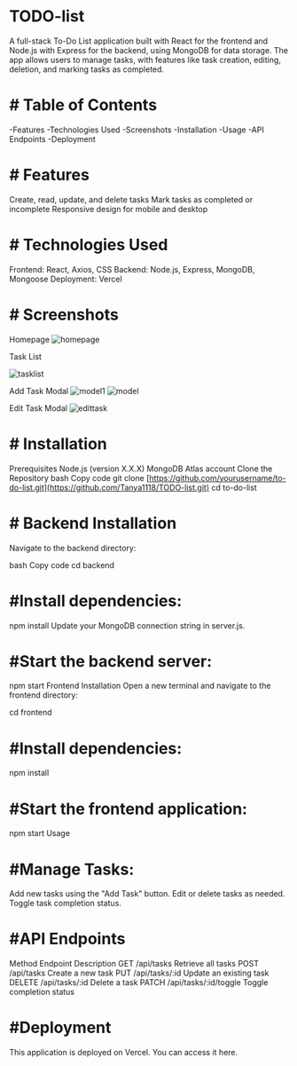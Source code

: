 # TODO-list
A full-stack To-Do List application built with React for the frontend and Node.js with Express for the backend, using MongoDB for data storage. The app allows users to manage tasks, with features like task creation, editing, deletion, and marking tasks as completed.

# # Table of Contents
-Features
-Technologies Used
-Screenshots
-Installation
-Usage
-API Endpoints
-Deployment

# # Features
Create, read, update, and delete tasks
Mark tasks as completed or incomplete
Responsive design for mobile and desktop
# # Technologies Used
Frontend: React, Axios, CSS
Backend: Node.js, Express, MongoDB, Mongoose
Deployment: Vercel
# # Screenshots
Homepage
![homepage](https://github.com/user-attachments/assets/bda5eb2e-a9d8-4ff8-9305-9512f1195b50)



Task List

![tasklist](https://github.com/user-attachments/assets/36241224-e794-4491-8d55-f9f7099b3224)

Add Task Modal
![model1](https://github.com/user-attachments/assets/e5997c93-eb4e-4fee-ba2f-3145a16549ea)
![model](https://github.com/user-attachments/assets/59d0d22c-b63f-41d8-a676-6eaea28809ad)

Edit Task Modal
![edittask](https://github.com/user-attachments/assets/fd96f3e4-68bb-4b65-bb9c-7579a7fc3905)

# # Installation
Prerequisites
Node.js (version X.X.X)
MongoDB Atlas account
Clone the Repository
bash
Copy code
git clone [https://github.com/yourusername/to-do-list.git](https://github.com/Tanya1118/TODO-list.git)
cd to-do-list
# # Backend Installation
Navigate to the backend directory:

bash
Copy code
cd backend
# #Install dependencies:

npm install
Update your MongoDB connection string in server.js.

# #Start the backend server:
npm start
Frontend Installation
Open a new terminal and navigate to the frontend directory:


cd frontend
# #Install dependencies:

npm install
# #Start the frontend application:


npm start
Usage
# #Manage Tasks:
Add new tasks using the "Add Task" button.
Edit or delete tasks as needed.
Toggle task completion status.
# #API Endpoints
Method	Endpoint	Description
GET	/api/tasks	Retrieve all tasks
POST	/api/tasks	Create a new task
PUT	/api/tasks/:id	Update an existing task
DELETE	/api/tasks/:id	Delete a task
PATCH	/api/tasks/:id/toggle	Toggle completion status
# #Deployment
This application is deployed on Vercel. You can access it here.
